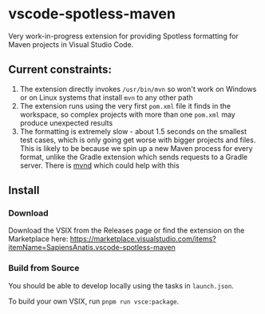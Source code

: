 # vscode-spotless-maven

Very work-in-progress extension for providing Spotless formatting for Maven projects in Visual Studio Code.

## Current constraints:

1. The extension directly invokes `/usr/bin/mvn` so won't work on Windows or on Linux systems that install `mvn` to any other path
2. The extension runs using the very first `pom.xml` file it finds in the workspace, so complex projects with more than one `pom.xml` may produce unexpected results
3. The formatting is extremely slow - about 1.5 seconds on the smallest test cases, which is only going get worse with bigger projects and files. This is likely to be because we spin up a new Maven process for every format, unlike the Gradle extension which sends requests to a Gradle server. There is [mvnd](https://github.com/apache/maven-mvnd) which could help with this

## Install

### Download

Download the VSIX from the Releases page or find the extension on the Marketplace here: https://marketplace.visualstudio.com/items?itemName=SapiensAnatis.vscode-spotless-maven

### Build from Source

You should be able to develop locally using the tasks in `launch.json`.

To build your own VSIX, run `pnpm run vsce:package`.
